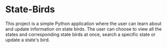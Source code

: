 # State-Birds
This project is a simple Python application where the user can learn about and update information on state birds.
The user can choose to view all the states and corresponding state birds at once, search a specific state or update a state's bird. 
